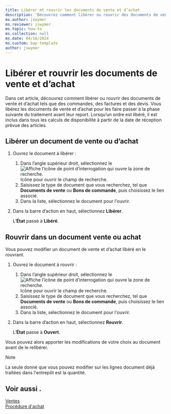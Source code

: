 ```yaml
---
title: Libérer et rouvrir les documents de vente et d’achat
description: 'Découvrez comment libérer ou rouvrir des documents de vente et d’achat tels que des commandes, des factures et des devis.'
ms.author: jswymer
ms.reviewer: jswymer
ms.topic: how-to
ms.collection: null
ms.date: 04/16/2024
ms.custom: bap-template
author: jswymer
---
```


# Libérer et rouvrir les documents de vente et d’achat

Dans cet article, découvrez comment libérer ou rouvrir des documents de vente et d’achat tels que des commandes, des factures et des devis. Vous libérez les documents de vente et d’achat pour les faire passer à la phase suivante du traitement avant leur report. Lorsqu’un ordre est libéré, il est inclus dans tous les calculs de disponibilité à partir de la date de réception prévue des articles.

## Libérer un document de vente ou d’achat

1. Ouvrez le document à libérer :

   1. Dans l’angle supérieur droit, sélectionnez le ![Affiche l’icône de point d’interrogation qui ouvre la zone de recherche.](media/ui-search/search_small.png) Icône pour ouvrir le champ de recherche.
   1. Saisissez le type de document que vous recherchez, tel que **Documents de vente** ou **Bons de commande**, puis choisissez le lien associé.
   1. Dans la liste, sélectionnez le document pour l'ouvrir.
1. Dans la barre d’action en haut, sélectionnez **Libérer**.

   L’**État** passe à **Libéré**.

## Rouvrir dans un document vente ou achat

Vous pouvez modifier un document de vente et d’achat libéré en le rouvrant.

1. Ouvrez le document à rouvrir :

   1. Dans l’angle supérieur droit, sélectionnez le ![Affiche l’icône de point d’interrogation qui ouvre la zone de recherche.](media/ui-search/search_small.png) Icône pour ouvrir le champ de recherche.
   1. Saisissez le type de document que vous recherchez, tel que **Documents de vente** ou **Bons de commande**, puis choisissez le lien associé.
   1. Dans la liste, sélectionnez le document pour l'ouvrir.
1. Dans la barre d’action en haut, sélectionnez **Rouvrir**.

   L’**État** passe à **Ouvert**.

Vous pouvez alors apporter les modifications de votre choix au document avant de le relibérer.

> [!NOTE]
> La seule donné que vous pouvez modifier sur les lignes document déjà traitées dans l'entrepôt est la quantité.

## Voir aussi .
  
[Ventes](sales-manage-sales.md)  
[Procédure d'achat](purchasing-manage-purchasing.md)  